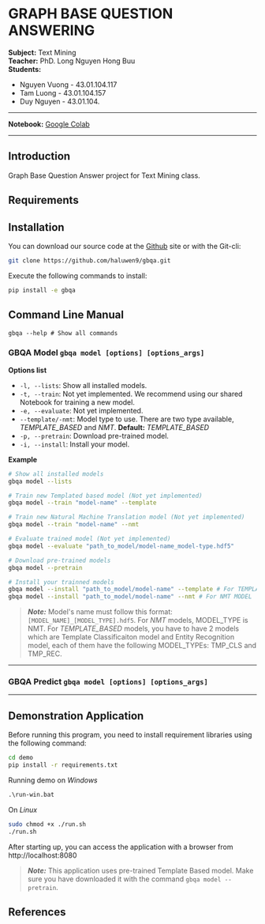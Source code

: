 # GRAPH BASE QUESTION ANSWERING

**Subject:** Text Mining </br>
**Teacher:** PhD. Long Nguyen Hong Buu </br>
**Students:**
- Nguyen Vuong - 43.01.104.117
- Tam Luong - 43.01.104.157
- Duy Nguyen - 43.01.104.

---------
**Notebook:** [Google Colab](https://colab.research.google.com/drive/1TpKIKJFZp934D9OG75Mv6ex-Ihx9rFNN#scrollTo=Roa-GvnW87KJ)

---------
## **Introduction**
Graph Base Question Answer project for Text Mining class.
## **Requirements**

## **Installation**
You can download our source code at the [Github](https://github.com/haluwen9/gbqa) site or with the Git-cli:
```bash
git clone https://github.com/haluwen9/gbqa.git
```
Execute the following commands to install:
```bash
pip install -e gbqa
```
## **Command Line Manual**
```
gbqa --help # Show all commands
```
### **GBQA Model** `gbqa model [options] [options_args]`
**Options list**
- `-l, --lists`: Show all installed models.
- `-t, --train`: Not yet implemented. We recommend using our shared Notebook for training a new model.
- `-e, --evaluate`: Not yet implemented.
- `--template/-nmt`: Model type to use. There are two type available, *TEMPLATE_BASED* and *NMT*. **Default:** *TEMPLATE_BASED*
- `-p, --pretrain`: Download pre-trained model.
- `-i, --install`: Install your model.

**Example**
```bash
# Show all installed models
gbqa model --lists

# Train new Templated based model (Not yet implemented)
gbqa model --train "model-name" --template

# Train new Natural Machine Translation model (Not yet implemented)
gbqa model --train "model-name" --nmt

# Evaluate trained model (Not yet implemented)
gbqa model --evaluate "path_to_model/model-name_model-type.hdf5"

# Download pre-trained models
gbqa model --pretrain

# Install your trainned models
gbqa model --install "path_to_model/model-name" --template # For TEMPLATE_BASED MODEL
gbqa model --install "path_to_model/model-name" --nmt # For NMT MODEL

```
> ***Note:*** Model's name must follow this format: `[MODEL_NAME]_[MODEL_TYPE].hdf5`. For *NMT* models, MODEL_TYPE is NMT. For *TEMPLATE_BASED* models, you have to have 2 models which are Template Classificaiton model and Entity Recognition model, each of them have the following MODEL_TYPEs: TMP_CLS and TMP_REC.

---
### **GBQA Predict** `gbqa model [options] [options_args]`

---
## **Demonstration Application**
Before running this program, you need to install requirement libraries using the following command:
```bash
cd demo
pip install -r requirements.txt
```
Running demo on *Windows*
```cmd
.\run-win.bat
```
On *Linux*
```bash
sudo chmod +x ./run.sh
./run.sh
```
After starting up, you can access the application with a browser from http://localhost:8080

> ***Note:*** This application uses pre-trained Template Based model. Make sure you have downloaded it with the command `gbqa model --pretrain`.
## **References**